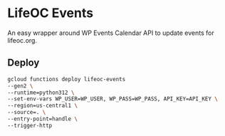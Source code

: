 # LifeOC Events

An easy wrapper around WP Events Calendar API to update events for lifeoc.org.

## Deploy

```bash
gcloud functions deploy lifeoc-events
--gen2 \
--runtime=python312 \
--set-env-vars WP_USER=WP_USER, WP_PASS=WP_PASS, API_KEY=API_KEY \
--region=us-central1 \
--source=. \
--entry-point=handle \
--trigger-http
```
